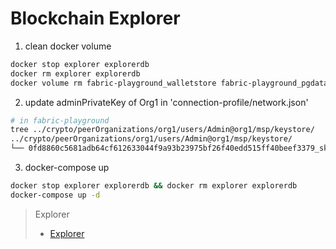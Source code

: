 # Blockchain Explorer

1. clean docker volume

```bash
docker stop explorer explorerdb
docker rm explorer explorerdb
docker volume rm fabric-playground_walletstore fabric-playground_pgdata
```

2. update adminPrivateKey of Org1 in  'connection-profile/network.json'
```bash
# in fabric-playground
tree ../crypto/peerOrganizations/org1/users/Admin@org1/msp/keystore/
../crypto/peerOrganizations/org1/users/Admin@org1/msp/keystore/
└── 0fd8860c5681adb64cf612633044f9a93b23975bf26f40edd515ff40beef3379_sk
```

3. docker-compose up

```bash
docker stop explorer explorerdb && docker rm explorer explorerdb
docker-compose up -d
```

> Explorer
>
> * [Explorer](http://localhost:8080/)
